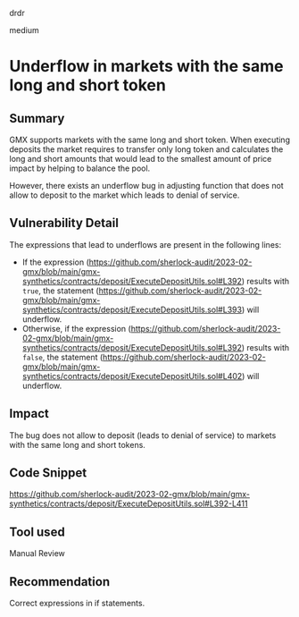 drdr

medium

# Underflow in markets with the same long and short token

## Summary

GMX supports markets with the same long and short token. When executing deposits the market requires to transfer only long token and calculates the long and short amounts that would lead to the smallest amount of price impact by helping to balance the pool.

However, there exists an underflow bug in adjusting function that does not allow to deposit to the market which leads to denial of service.

## Vulnerability Detail

The expressions that lead to underflows are present in the following lines:
* If the expression (https://github.com/sherlock-audit/2023-02-gmx/blob/main/gmx-synthetics/contracts/deposit/ExecuteDepositUtils.sol#L392) results with `true`, the statement (https://github.com/sherlock-audit/2023-02-gmx/blob/main/gmx-synthetics/contracts/deposit/ExecuteDepositUtils.sol#L393) will underflow.
* Otherwise, if the expression (https://github.com/sherlock-audit/2023-02-gmx/blob/main/gmx-synthetics/contracts/deposit/ExecuteDepositUtils.sol#L392) results with `false`, the statement (https://github.com/sherlock-audit/2023-02-gmx/blob/main/gmx-synthetics/contracts/deposit/ExecuteDepositUtils.sol#L402) will underflow.

## Impact

The bug does not allow to deposit (leads to denial of service) to markets with the same long and short tokens.   

## Code Snippet

https://github.com/sherlock-audit/2023-02-gmx/blob/main/gmx-synthetics/contracts/deposit/ExecuteDepositUtils.sol#L392-L411

## Tool used

Manual Review

## Recommendation

Correct expressions in if statements.
